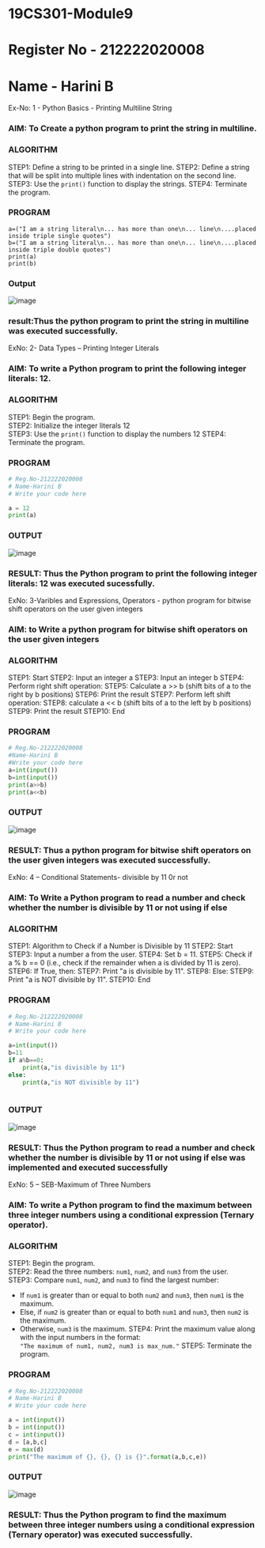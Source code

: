 # 19CS301-Module9
# Register No - 212222020008
# Name - Harini B

Ex-No: 1 - Python Basics - Printing Multiline String

### AIM: To Create a python program to print the string in multiline.

### ALGORITHM  
STEP1: Define a string to be printed in a single line.
STEP2: Define a string that will be split into multiple lines with indentation on the second line.
STEP3: Use the `print()` function to display the strings.
STEP4: Terminate the program.

### PROGRAM
```
a=("I am a string literal\n... has more than one\n... line\n....placed inside triple single quotes")
b=("I am a string literal\n... has more than one\n... line\n....placed inside triple double quotes")
print(a)
print(b)
```
### Output
![image](https://github.com/user-attachments/assets/f18a737f-bfa8-453d-b2dd-128683f0ff65)

### result:Thus the python program to print the string in multiline was executed successfully.

ExNo: 2- Data Types – Printing Integer Literals

### AIM: To write a Python program to print the following integer literals: 12.

### ALGORITHM  
STEP1: Begin the program.  
STEP2: Initialize the integer literals 12  
STEP3: Use the `print()` function to display the numbers 12 
STEP4: Terminate the program.

### PROGRAM
```python
# Reg.No-212222020008
# Name-Harini B
# Write your code here

a = 12
print(a)

```
### OUTPUT
![image](https://github.com/user-attachments/assets/e73fd9ec-ea9c-4b1d-b54e-38c0f09e9973)

### RESULT: Thus the Python program to print the following integer literals: 12 was executed sucessfully.

ExNo: 3-Varibles and Expressions, Operators - python program for bitwise shift operators on the user given integers

### AIM: to Write a python program for bitwise shift operators on the user given integers

### ALGORITHM
STEP1: Start
STEP2: Input an integer a
STEP3: Input an integer b
STEP4: Perform right shift operation:
STEP5: Calculate a >> b (shift bits of a to the right by b positions)
STEP6: Print the result
STEP7: Perform left shift operation:
STEP8: calculate a << b (shift bits of a to the left by b positions)
STEP9: Print the result
STEP10: End

### PROGRAM
```python
# Reg.No-212222020008
#Name-Harini B
#Write your code here
a=int(input())
b=int(input())
print(a>>b)
print(a<<b)
```
### OUTPUT
![image](https://github.com/user-attachments/assets/3d5930ff-dd06-4143-bd9a-d88521937c4e)

### RESULT: Thus a python program for bitwise shift operators on the user given integers was executed successfully.

ExNo: 4 – Conditional Statements- divisible by 11 0r not

### AIM: To Write a Python program to read a number and check whether the number is divisible by 11 or not using  if else

### ALGORITHM  
STEP1:  Algorithm to Check if a Number is Divisible by 11
STEP2: Start
STEP3: Input a number a from the user.
STEP4: Set b = 11.
STEP5: Check if a % b == 0 (i.e., check if the remainder when a is divided by 11 is zero).
STEP6: If True, then:
STEP7: Print "a is divisible by 11".
STEP8: Else:
STEP9: Print "a is NOT divisible by 11".
STEP10: End

### PROGRAM
```python
# Reg.No-212222020008
# Name-Harini B
# Write your code here

a=int(input())
b=11
if a%b==0:
    print(a,"is divisible by 11")
else:
    print(a,"is NOT divisible by 11")
   
```
### OUTPUT
![image](https://github.com/user-attachments/assets/40fd119a-0628-461b-9cc9-9778a5b3a7e6)

### RESULT: Thus the Python program to read a number and check whether the number is divisible by 11 or not using  if else was implemented and executed successfully

ExNo: 5 – SEB-Maximum of Three Numbers

### AIM: To write a Python program to find the maximum between three integer numbers using a conditional expression (Ternary operator).

### ALGORITHM  
STEP1: Begin the program.  
STEP2: Read the three numbers: `num1`, `num2`, and `num3` from the user.  
STEP3: Compare `num1`, `num2`, and `num3` to find the largest number:  
   - If `num1` is greater than or equal to both `num2` and `num3`, then `num1` is the maximum.  
   - Else, if `num2` is greater than or equal to both `num1` and `num3`, then `num2` is the maximum.  
   - Otherwise, `num3` is the maximum.
STEP4: Print the maximum value along with the input numbers in the format:  
   `"The maximum of num1, num2, num3 is max_num."`
STEP5: Terminate the program.

### PROGRAM
```python
# Reg.No-212222020008
# Name-Harini B
# Write your code here

a = int(input())
b = int(input())
c = int(input())
d = [a,b,c]
e = max(d)
print("The maximum of {}, {}, {} is {}".format(a,b,c,e))
```
### OUTPUT
![image](https://github.com/user-attachments/assets/dcb513c0-adfc-40dc-ae0e-90a8f9d45f49)

### RESULT: Thus the Python program to find the maximum between three integer numbers using a conditional expression (Ternary operator) was executed successfully.
